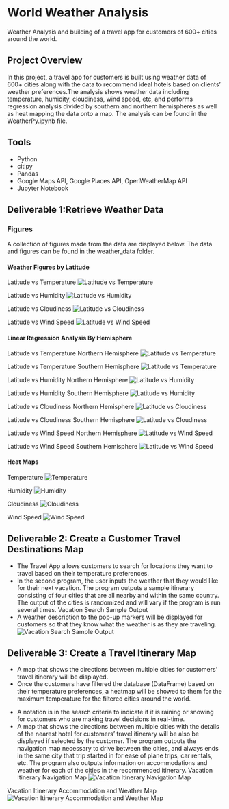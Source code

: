 # World Weather Analysis 
Weather Analysis and building of a travel app for customers of 600+ cities around the world.

## Project Overview
In this project, a travel app for customers is built using weather data of 600+ cities along with the data to recommend ideal hotels based on clients’ weather preferences.The analysis shows weather data including temperature, humidity, cloudiness, wind speed, etc, and performs regression analysis divided by southern and northern hemispheres as well as heat mapping the data onto a map. The analysis can be found in the WeatherPy.ipynb file.

## Tools
* Python
* citipy
* Pandas
* Google Maps API, Google Places API, OpenWeatherMap API
* Jupyter Notebook

## Deliverable 1:Retrieve Weather Data 
### Figures

A collection of figures made from the data are displayed below.  The data and figures can be found in the weather_data folder.

#### Weather Figures by Latitude

Latitude vs Temperature
![Latitude vs Temperature](https://github.com/Tifarahani/World_Weather_Analysis/blob/main/weather_data/Fig1.png)

Latitude vs Humidity
![Latitude vs Humidity](https://github.com/Tifarahani/World_Weather_Analysis/blob/main/weather_data/Fig2.png)

Latitude vs Cloudiness
![Latitude vs Cloudiness](https://github.com/Tifarahani/World_Weather_Analysis/blob/main/weather_data/Fig3.png)

Latitude vs Wind Speed
![Latitude vs Wind Speed](https://github.com/Tifarahani/World_Weather_Analysis/blob/main/weather_data/Fig4.png)

#### Linear Regression Analysis By Hemisphere

Latitude vs Temperature Northern Hemisphere
![Latitude vs Temperature](https://github.com/Tifarahani/World_Weather_Analysis/blob/main/weather_data/Fig5.png)

Latitude vs Temperature Southern Hemisphere
![Latitude vs Temperature](https://github.com/Tifarahani/World_Weather_Analysis/blob/main/weather_data/Fig6.png)

Latitude vs Humidity Northern Hemisphere
![Latitude vs Humidity](https://github.com/Tifarahani/World_Weather_Analysis/blob/main/weather_data/Fig7.png)

Latitude vs Humidity Southern Hemisphere
![Latitude vs Humidity](https://github.com/Tifarahani/World_Weather_Analysis/blob/main/weather_data/Fig8.png)

Latitude vs Cloudiness Northern Hemisphere
![Latitude vs Cloudiness](https://github.com/Tifarahani/World_Weather_Analysis/blob/main/weather_data/Fig9.png)

Latitude vs Cloudiness Southern Hemisphere
![Latitude vs Cloudiness](https://github.com/Tifarahani/World_Weather_Analysis/blob/main/weather_data/Fig10.png)

Latitude vs Wind Speed Northern Hemisphere
![Latitude vs Wind Speed](https://github.com/Tifarahani/World_Weather_Analysis/blob/main/weather_data/Fig11.png)

Latitude vs Wind Speed Southern Hemisphere
![Latitude vs Wind Speed](https://github.com/Tifarahani/World_Weather_Analysis/blob/main/weather_data/Fig12.png)

#### Heat Maps

Temperature
![Temperature](https://github.com/Tifarahani/World_Weather_Analysis/blob/main/weather_data/Fig13.png)

Humidity
![Humidity](https://github.com/Tifarahani/World_Weather_Analysis/blob/main/weather_data/Fig14.png)

Cloudiness
![Cloudiness](https://github.com/Tifarahani/World_Weather_Analysis/blob/main/weather_data/Fig15.png)

Wind Speed
![Wind Speed](https://github.com/Tifarahani/World_Weather_Analysis/blob/main/weather_data/Fig16.png)
## Deliverable 2: Create a Customer Travel Destinations Map

* The Travel App allows customers to search for locations they want to travel based on their temperature preferences.  
* In the second program, the user inputs the weather that they would like for their next vacation.  The program outputs a sample itinerary consisting of four cities that are all nearby and within the same country.  The output of the cities is randomized and will vary if the program is run several times.
Vacation Search Sample Output
* A weather description to the pop-up markers will be displayed for customers so that they know what the weather is as they are traveling.
![Vacation Search Sample Output](https://github.com/ForTheGold/World_Weather_Analysis/blob/main/vacation_search/WeatherPy_vacation_map.png)

## Deliverable 3: Create a Travel Itinerary Map

* A map that shows the directions between multiple cities for customers’ travel itinerary will be displayed.
* Once the customers have filtered the database (DataFrame) based on their temperature preferences, a heatmap will be showed to them for the maximum temperature 
for the filtered cities around the world.
- A notation is in the search criteria to indicate if it is raining or snowing for customers who are making travel decisions in real-time.
- A map that shows the directions between multiple cities with the details of the nearest hotel for customers’ travel itinerary will be also be displayed if selected by the customer.
The program outputs the navigation map necessary to drive between the cities, and always ends in the same city that trip started in for ease of plane trips, car rentals, etc.  The program also outputs information on accommodations and weather for each of the cities in the recommended itinerary.
Vacation Itinerary Navigation Map
![Vacation Itinerary Navigation Map](https://github.com/ForTheGold/World_Weather_Analysis/blob/main/vacation_itinerary/WeatherPy_travel_map.png)

Vacation Itinerary Accommodation and Weather Map
![Vacation Itinerary Accommodation and Weather Map](https://github.com/ForTheGold/World_Weather_Analysis/blob/main/vacation_itinerary/WeatherPy_travel_map_markers.png)







